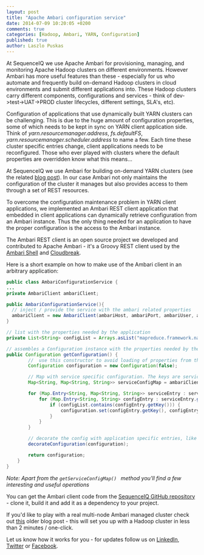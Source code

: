 ```yaml
---
layout: post
title: "Apache Ambari configuration service"
date: 2014-07-09 10:20:05 +0200
comments: true
categories: [Hadoop, Ambari, YARN, Configuration]
published: true
author: Laszlo Puskas
---
```


At SequenceIQ we use Apache Ambari for provisioning, managing, and monitoring Apache Hadoop clusters on different environments. However Ambari has more useful features than these - especially for us who automate and frequently build on-demand Hadoop clusters in cloud environments and submit different applications into. These Hadoop clusters carry different components, configurations and services - think of dev->test->UAT->PROD cluster lifecycles, different settings, SLA's, etc).

Configuration of applications that use dynamically built YARN clusters can be challenging. This is due to the huge amount of configuration properties, some of which needs to be kept in sync on YARN client application side. Think of _yarn.resourcemanager.address_, _fs.defaultFS_, _yarn.resourcemanager.scheduler.address_ to name a few. Each time these cluster specific entries change, client applications needs to be reconfigured. Those who ever played with clusters where the default properties are overridden know what this means...

At SequenceIQ we use Ambari for building on-demand YARN clusters (see the related [ blog post](http://blog.sequenceiq.com/blog/2014/06/17/ambari-cluster-on-docker/)). In our case Ambari not only maintains the configuration of the cluster it manages but also provides access to them through a set of REST resources.

To overcome the configuration maintenance problem in YARN client applications, we implemented an Ambari REST client application that embedded in client applications can dynamically retrieve configuration from an Ambari instance. Thus the only thing needed for an application to have the proper configuration is the access to the Ambari instance.

The Ambari REST client is an open source project we developed and contributed to Apache Ambari - it's a Groovy REST client used by the [Ambari Shell](https://github.com/sequenceiq/ambari-shell) and [Cloudbreak](http://docs.cloudbreak.apiary.io/).

<!-- more -->

Here is a short example on how to make use of the Ambari client in an arbitrary application:

``` java
public class AmbariConfigurationService {
...
private AmbariClient ambariClient;

public AmbariConfigurationService(){
  // inject / provide the service with the ambari related properties
  ambariClient = new AmbariClient(ambariHost, ambariPort, ambariUser, ambariPass);
}

// list with the properties needed by the application
private List<String> configList = Arrays.asList("mapreduce.framework.name", "yarn.resourcemanager.address", "hbase.zookeeper.quorum" );

// assembles a Configuration instance with the properties needed by the application
public Configuration getConfiguration() {
        //  use this constructor to avoid loading of properties from the classpath!
        Configuration configuration = new Configuration(false);

        // Map with service specific configuration. The keys are service names: eg.: yarn-site, hbase-site, global ...
        Map<String, Map<String, String>> serviceConfigMap = ambariClient.getServiceConfigMap();

        for (Map.Entry<String, Map<String, String>> serviceEntry : serviceConfigMap.entrySet()) {
            for (Map.Entry<String, String> configEntry : serviceEntry.getValue().entrySet()) {
                if (configList.contains(configEntry.getKey())) {
                    configuration.set(configEntry.getKey(), configEntry.getValue());
                }
            }
        }

        // decorate the config with application specific entries, like "dfs.client.use.legacy.blockreader", "mapreduce.job.user.classpath.first"
        decorateConfiguration(configuration);

        return configuration;
    }
}
```
_Note: Apart from the ```getServiceConfigMap() ``` method you'll find a few interesting and useful operations_

You can get the Ambari client code from the [SequenceIQ GitHub repository](https://github.com/sequenceiq/ambari-rest-client) - clone it, build it and add it as a dependency to your project.

If you'd like to play with a real multi-node Ambari managed cluster check out [this](http://blog.sequenceiq.com/blog/2014/06/19/multinode-hadoop-cluster-on-docker/) older blog post - this will set you up with a Hadoop cluster in less than 2 minutes / one-click.


Let us know how it works for you - for updates follow us on [LinkedIn](https://www.linkedin.com/company/sequenceiq/), [Twitter](https://twitter.com/sequenceiq) or [Facebook](https://www.facebook.com/sequenceiq).
